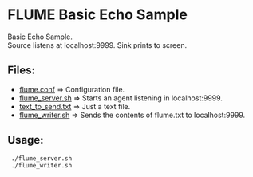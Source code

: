FLUME Basic Echo Sample 
=======================

Basic Echo Sample.  
Source listens at localhost:9999. 
Sink prints to screen. 

Files:
------

* [flume.conf](./flume.conf) => Configuration file.  
* [flume_server.sh](./flume_server.sh) => Starts an agent listening in localhost:9999.  
* [text_to_send.txt](./text_to_send.txt) => Just a text file.  
* [flume_writer.sh](./flume_writer.sh) => Sends the contents of flume.txt to localhost:9999.  

Usage: 
------

     ./flume_server.sh
     ./flume_writer.sh


